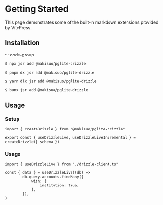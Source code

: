# Getting Started

This page demonstrates some of the built-in markdown extensions provided by VitePress.

## Installation

::: code-group

```sh [npm]
$ npx jsr add @makisuo/pglite-drizzle

```

```sh [pnpm]
$ pnpm dx jsr add @makisuo/pglite-drizzle
```

```sh [yarn]
$ yarn dlx jsr add @makisuo/pglite-drizzle
```

```sh [bun]
$ bunx jsr add @makisuo/pglite-drizzle
```

## Usage



### Setup

```tsx drizzle-client.ts
import { createDrizzle } from "@makisuo/pglite-drizzle"

export const { useDrizzleLive, useDrizzleLiveIncremental } = createDrizzle({ schema })
```

### Usage
```tsx
import { useDrizzleLive } from "./drizzle-client.ts"

const { data } = useDrizzleLive((db) =>
        db.query.accounts.findMany({
            with: {
                institution: true,
            },
        }),
)
```




